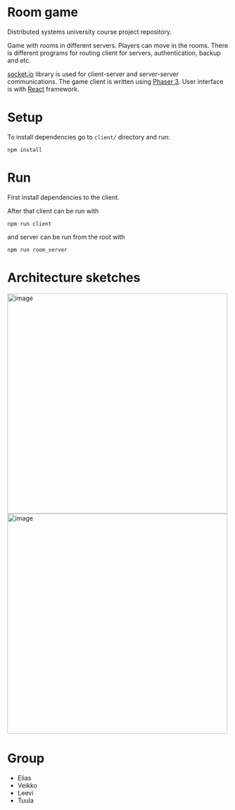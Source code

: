 # Room game

Distributed systems university course project repository.

Game with rooms in different servers. Players can move in the rooms. There is different programs for routing client for servers, authentication, backup and etc.

[socket.io](https://socket.io/) library is used for client-server and server-server communications. 
The game client is written using [Phaser 3](https://github.com/photonstorm/phaser). 
User interface is with [React](https://react.dev/) framework.

# Setup

To install dependencies go to `client/` directory and run:
```
npm install
```

# Run

First install dependencies to the client.

After that client can be run with
```
npm run client
```
and server can be run from the root with
```
npm run room_server
```

# Architecture sketches

<img height="500" alt="image" src="https://github.com/Hajis23/room-game/assets/54055199/12217c95-4038-44f9-9b17-8e8061262016">

<img height="500" alt="image" src="https://github.com/Hajis23/room-game/assets/54055199/5c543878-6aee-4a6c-a400-7d748db6b49c">

# Group
- Elias
- Veikko
- Leevi
- Tuula

